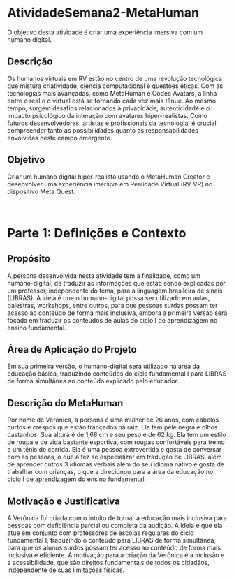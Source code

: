 # AtividadeSemana2-MetaHuman
O objetivo desta atividade é criar uma experiência imersiva com um humano digital.

## Descrição

Os humanos virtuais em RV estão no centro de uma revolução tecnológica que mistura criatividade, ciência computacional e questões éticas. Com as tecnologias mais avançadas, como MetaHuman e Codec Avatars, a linha entre o real e o virtual está se tornando cada vez mais tênue. Ao mesmo tempo, surgem desafios relacionados à privacidade, autenticidade e o impacto psicológico da interação com avatares hiper-realistas. Como futuros desenvolvedores, artistas e profissionais da tecnologia, é crucial compreender tanto as possibilidades quanto as responsabilidades envolvidas neste campo emergente.

## Objetivo

Criar um humano digital hiper-realista usando o MetaHuman Creator e desenvolver uma experiência imersiva em Realidade Virtual (RV-VR) no dispositivo Meta Quest.

<br>

# Parte 1: Definições e Contexto

## Propósito

A persona desenvolvida nesta atividade tem a finalidade, como um humano-digital, de traduzir as informações que estão sendo explicadas por um professor, independente do tema, para a linguagem brasileira de sinais (LIBRAS). A ideia é que o humano-digital possa ser utilizado em aulas, palestras, workshops, entre outros, para que pessoas surdas possam ter acesso ao conteúdo de forma mais inclusiva, embora a primeira versão será focada em traduzir os conteúdos de aulas do ciclo I de aprendizagem no ensino fundamental.

## Área de Aplicação do Projeto

Em sua primeira versão, o humano-digital será utilizado na área da educação básica, traduzindo conteúdos do ciclo fundamental I para LIBRAS de forma simultânea ao conteúdo explicado pelo educador.

## Descrição do MetaHuman

Por nome de Verônica, a persona é uma mulher de 26 anos, com cabelos curtos e crespos que estão trançados na raiz. Ela tem pele negra e olhos castanhos. Sua altura é de 1,68 cm e seu peso é de 62 kg. Ela tem um estilo de roupa e de vida bastante esportiva, com roupas confortáveis para treino e um tênis de corrida. Ela é uma pessoa extrovertida e gosta de conversar com as pessoas, o que a fez se especializar em tradução de LIBRAS, além de aprender outros 3 idiomas verbais além do seu idioma nativo e gosta de trabalhar com crianças, o que a direcionou para a área da educação no ciclo I de aprendizagem do ensino fundamental.

## Motivação e Justificativa

A Verônica foi criada com o intuito de tornar a educação mais inclusiva para pessoas com deficiência parcial ou completa da audição. A ideia é que ela atue em conjunto com professores de escolas regulares do ciclo fundamental I, traduzindo o conteúdo para LIBRAS de forma simultânea, para que os alunos surdos possam ter acesso ao conteúdo de forma mais inclusiva e eficiente. A motivação para a criação da Verônica é a inclusão e a acessibilidade, que são direitos fundamentais de todos os cidadãos, independente de suas limitações físicas.
